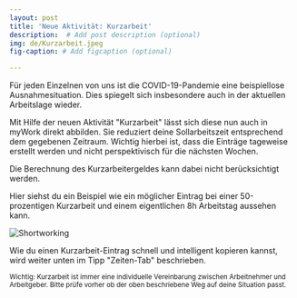 ```yaml
---
layout: post
title: 'Neue Aktivität: Kurzarbeit'
description:  # Add post description (optional)
img: de/Kurzarbeit.jpeg
fig-caption: # Add figcaption (optional)

---
```


Für jeden Einzelnen von uns ist die COVID-19-Pandemie eine beispiellose Ausnahmesituation. Dies spiegelt sich insbesondere auch in der aktuellen Arbeitslage wieder.

Mit Hilfe der neuen Aktivität "Kurzarbeit" lässt sich diese nun auch in myWork direkt abbilden. Sie reduziert deine Sollarbeitszeit entsprechend dem gegebenen Zeitraum. Wichtig hierbei ist, dass die Einträge tageweise erstellt werden und nicht perspektivisch für die nächsten Wochen.

Die Berechnung des Kurzarbeitergeldes kann dabei nicht berücksichtigt werden.

Hier siehst du ein Beispiel wie ein möglicher Eintrag bei einer 50-prozentigen Kurzarbeit und einem eigentlichen 8h Arbeitstag aussehen kann.

![Shortworking]({{site.baseurl}}/assets/img/de/Kurzarbeit-bsp.jpg)

Wie du einen Kurzarbeit-Eintrag schnell und intelligent kopieren kannst, wird weiter unten im Tipp "Zeiten-Tab" beschrieben.

<sup>Wichtig: Kurzarbeit ist immer eine individuelle Vereinbarung zwischen Arbeitnehmer und Arbeitgeber. Bitte prüfe vorher ob der oben beschriebene Weg auf deine Situation passt.</sup>